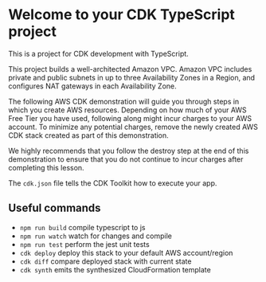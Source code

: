 # Welcome to your CDK TypeScript project

This is a project for CDK development with TypeScript.

This project builds a well-architected Amazon VPC. Amazon VPC includes private and public subnets in up to three Availability Zones in a Region, and configures NAT gateways in each Availability Zone.

The following AWS CDK demonstration will guide you through steps in which you create AWS resources. Depending on how much of your AWS Free Tier you have used, following along might incur charges to your AWS account. To minimize any potential charges, remove the newly created AWS CDK stack created as part of this demonstration.

We highly recommends that you follow the destroy step at the end of this demonstration to ensure that you do not continue to incur charges after completing this lesson.

The `cdk.json` file tells the CDK Toolkit how to execute your app.

## Useful commands

* `npm run build`   compile typescript to js
* `npm run watch`   watch for changes and compile
* `npm run test`    perform the jest unit tests
* `cdk deploy`      deploy this stack to your default AWS account/region
* `cdk diff`        compare deployed stack with current state
* `cdk synth`       emits the synthesized CloudFormation template
